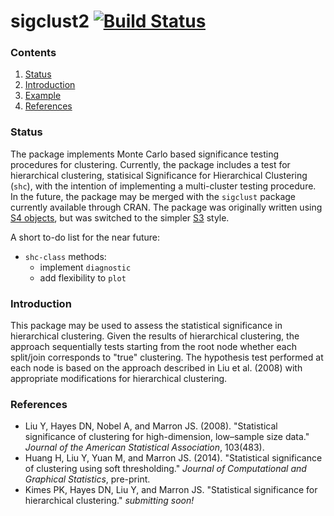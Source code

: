 sigclust2 [![Build Status](https://travis-ci.org/pkimes/sigclust2.svg)](https://travis-ci.org/pkimes/sigclust2)
=======================

### Contents
1. [Status](#status)
3. [Introduction](#intro)
4. [Example](#example)
5. [References](#refs)


### <a name="status"></a> Status
The package implements Monte Carlo based significance testing procedures for
clustering. Currently, the package includes a test for hierarchical clustering,
statisical Significance for Hierarchical Clustering  (`shc`), with the intention of
implementing a multi-cluster testing procedure. In the future, the package may be
merged with the `sigclust` package currently available through CRAN. The package was
originally written using [S4 objects](http://adv-r.had.co.nz/S4.html), but was switched
to the simpler [S3](http://adv-r.had.co.nz/S3.html) style.

A short to-do list for the near future:
* `shc-class` methods:
  * implement `diagnostic`
  * add flexibility to `plot`


### <a name="intro"></a> Introduction
This package may be used to assess the statistical significance in
hierarchical clustering. Given the results of hierarchical clustering,
the approach sequentially tests starting from the root node whether each 
split/join corresponds to "true" clustering. The hypothesis test performed at 
each node is based on the approach described in Liu et al. (2008) with 
appropriate modifications for hierarchical clustering.


<!--
### <a name="example"></a> Example
Consider the `mtcars` dataset. The SHC testing procedure may be 
implemented for a specific clustering procedure, e.g. euclidean dissimilarity 
and average linkage, using the call:


```r
library(sigclust2)
```

```
## Error: there is no package called 'sigclust2'
```

```r
##run HSigClust on toy dataset using Ward linkage
our_hsc <- shc(mtcars, metric="euclidean", linkage="ward")
```

```
## Error: could not find function "shc"
```

In the above call to `HSCtest()` we use the default value of `alpha = 1`
which results in the procedure testing at all branches along the dendrogram.
Alternatively, we may have specified `alpha = 0.05` for the testing procedure
to iteratively test from the top using a FWER control stopping procedure 
originally described in Meinshausen et al. 2010. 


```r
##run SHC on toy dataset with FWER control at 0.05
## algorithm will skip all tests ignored by sequential
## FWER procedure.
short_hsc <- shc(mtcars, metric="euclidean", linkage="ward", 
                 alpha=0.05)
```

```
## Error: could not find function "shc"
```

We can access the p-values at each node by calling the getter function, 
`p_norm`:

```r
##only print p-values for the last 5 merges
tail(short_hsc$p_norm)
```

```
## Error: object 'short_hsc' not found
```

The order of the p-values is according to the height of each branch, i.e. 
`our_hsc$p_norm[31, ]` corresponds to the highest, (n-1)st branch, at the 
top of the dendrogram. p-values of `2` correspond to branches not having enough
samples to test according to the `min_n` parameter. p-values of `-1`
correspond to branches skipped according to the FWER control procedure (these 
will supercede `2` values).  

A quick way to check the results is to simply `plot` the output. The 
corresponding dendrogram is returned with significant splits appropriately 
labeled:


```r
plot(our_hsc)
```

```
## Error: object 'our_hsc' not found
```

Other plotting options are possible. Suppose we are interested in looking at 
how Mercedes cars might be distributed along the dendrogram.


```r
##extract car maker names
makers <- sapply(strsplit(rownames(mtcars), ' '), '[[', 1)
mylabs <- ifelse(makers == "Merc",
                 "Mercedes", "other")

##plot dendrogram showing all p-values and include "mercedes" label
plot(our_hsc, groups=mylabs, labs=TRUE, fwer=FALSE, alpha=1)
```

```
## Error: object 'our_hsc' not found
```

Note that the call to `plot()` returns a `ggplot` object. Therefore, we can 
easily adjust the plot using any function from the `ggplot2` package. 

-->

### <a name="refs"></a> References

* Liu Y, Hayes DN, Nobel A, and Marron JS. (2008). "Statistical significance of 
clustering for high-dimension, low–sample size data." 
_Journal of the American Statistical Association_, 103(483).
* Huang H, Liu Y, Yuan M, and Marron JS. (2014). "Statistical significance of 
clustering using soft thresholding." _Journal of Computational and Graphical Statistics_, pre-print.
* Kimes PK, Hayes DN, Liu Y, and Marron JS. "Statistical significance 
for hierarchical clustering." _submitting soon!_

